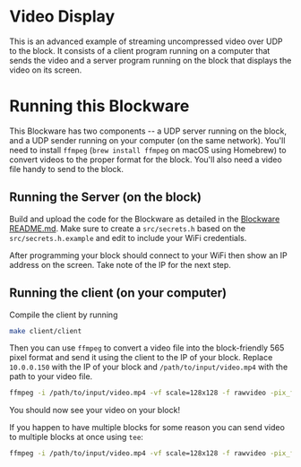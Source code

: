 # Video Display

This is an advanced example of streaming uncompressed video over UDP to the block. It consists of a client program running on a computer that sends the video and a server program running on the block that displays the video on its screen.

# Running this Blockware

This Blockware has two components -- a UDP server running on the block, and a UDP sender running on your computer (on the same network). You'll need to install `ffmpeg` (`brew install ffmpeg` on macOS using Homebrew) to convert videos to the proper format for the block. You'll also need a video file handy to send to the block.

## Running the Server (on the block)

Build and upload the code for the Blockware as detailed in the [Blockware README.md](https://github.com/bountylabs/blocks-with-screens/blob/main/blockware/README.md). Make sure to create a `src/secrets.h` based on the `src/secrets.h.example` and edit to include your WiFi credentials.

After programming your block should connect to your WiFi then show an IP address on the screen. Take note of the IP for the next step.

## Running the client (on your computer)

Compile the client by running

```bash
make client/client
```

Then you can use `ffmpeg` to convert a video file into the block-friendly 565 pixel format and send it using the client to the IP of your block. Replace `10.0.0.150` with the IP of your block and `/path/to/input/video.mp4` with the path to your video file.

```bash
ffmpeg -i /path/to/input/video.mp4 -vf scale=128x128 -f rawvideo -pix_fmt rgb565 - | ./client/client 10.0.0.150
```

You should now see your video on your block!

If you happen to have multiple blocks for some reason you can send video to multiple blocks at once using `tee`:

```bash
ffmpeg -i /path/to/input/video.mp4 -vf scale=128x128 -f rawvideo -pix_fmt rgb565 - | tee >(./client/client 10.0.0.150) >(./client/client 10.0.0.138)
```
